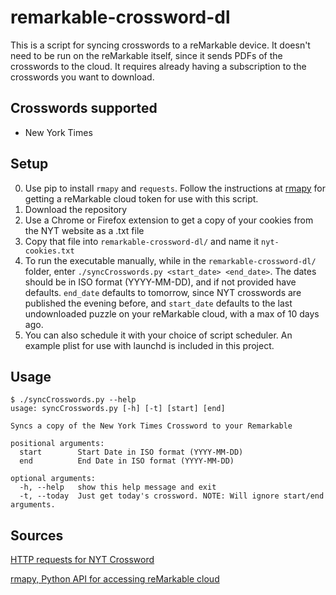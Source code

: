 # remarkable-crossword-dl

This is a script for syncing crosswords to a reMarkable device. It doesn't need to be run on the reMarkable itself, since it sends PDFs of the crosswords to the cloud. It requires already having a subscription to the crosswords you want to download.

## Crosswords supported
- New York Times

## Setup
0. Use pip to install `rmapy` and `requests`. Follow the instructions at [rmapy](https://github.com/subutux/rmapy) for getting a reMarkable cloud token for use with this script.
1. Download the repository
2. Use a Chrome or Firefox extension to get a copy of your cookies from the NYT website as a .txt file
3. Copy that file into `remarkable-crossword-dl/` and name it `nyt-cookies.txt`
4. To run the executable manually, while in the `remarkable-crossword-dl/` folder, enter `./syncCrosswords.py <start_date> <end_date>`. The dates should be in ISO format (YYYY-MM-DD), and if not provided have defaults. `end_date` defaults to tomorrow, since NYT crosswords are published the evening before, and `start_date` defaults to the last undownloaded puzzle on your reMarkable cloud, with a max of 10 days ago.
5. You can also schedule it with your choice of script scheduler. An example plist for use with launchd is included in this project.

## Usage

```
$ ./syncCrosswords.py --help
usage: syncCrosswords.py [-h] [-t] [start] [end]

Syncs a copy of the New York Times Crossword to your Remarkable

positional arguments:
  start        Start Date in ISO format (YYYY-MM-DD)
  end          End Date in ISO format (YYYY-MM-DD)

optional arguments:
  -h, --help   show this help message and exit
  -t, --today  Just get today's crossword. NOTE: Will ignore start/end arguments.
```

## Sources
[HTTP requests for NYT Crossword](https://www.reddit.com/r/crossword/comments/dqtnca/my_automatic_nyt_crossword_downloading_script/)

[rmapy, Python API for accessing reMarkable cloud](https://github.com/subutux/rmapy)
